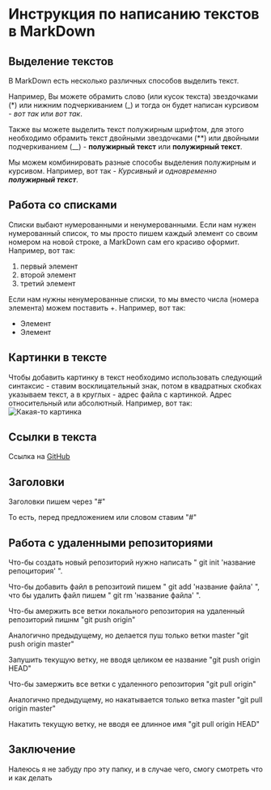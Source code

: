 # Инструкция по написанию текстов в MarkDown

## Выделение текстов

В MarkDown есть несколько различных способов выделить текст. 

Например, Вы можете обрамить слово (или кусок текста) звездочками (*) или нижним подчеркиванием (_) и тогда он будет написан курсивом - *вот так* или _вот так_.

Также вы можете выделить текст полужирным шрифтом, для этого необходимо обрамить текст двойными звездочками (**) или двойными подчеркиванием (__) - **полужирный текст** или __полужирный текст__.

Мы можем комбинировать разные способы выделения полужирным и курсивом. Например, вот так - _Курсивный и одновременно **полужирный текст**_.

## Работа со списками

Списки выбают нумерованными и ненумерованными. Если нам нужен нумерованный список, то мы просто пишем каждый элемент со своим номером на новой строке, а MarkDown сам его красиво оформит. Например, вот так:
1. первый элемент
2. второй элемент
3. третий элемент

Если нам нужны ненумерованные списки, то мы вместо числа (номера элемента) можем поставить +. Например, вот так:
+ Элемент
+ Элемент

## Картинки в тексте

Чтобы добавить картинку в текст необходимо использовать следующий синтаксис - ставим восклицательный знак, потом в квадратных скобках указываем текст, а в круглых - адрес файла с картинкой. Адрес относительный или абсолютный. Например, вот так:
![Какая-то картинка](Teftelka.jpg)

## Ссылки в текста

Ссылка на [GitHub](https://github.com/)

## Заголовки
Заголовки пишем через "#"
 
То есть, перед предложением или словом ставим "#"

## Работа с удаленными репозиториями

Что-бы создать новый репозиторий нужно написать " git init 'название репоцитория' ".

Что-бы добавить файл в репозитоий пишем " git add 'название файла' ", что бы удалить файл пишем " git rm 'название файла' ".

Что-бы амержить все ветки локального репозитория на удаленный репозиторий пишнм "git push origin"

Аналогично предыдущему, но делается пуш только ветки master "git push origin master"

Запушить текущую ветку, не вводя целиком ее название "git push origin HEAD"

Что-бы замержить все ветки с удаленного репозитория "git pull origin"

Аналогично предыдущему, но накатывается только ветка master
"git pull origin master"

Накатить текущую ветку, не вводя ее длинное имя "git pull origin HEAD"

## Заключение
Налеюсь я не забуду про эту папку, и в случае чего, смогу смотреть что и как делать